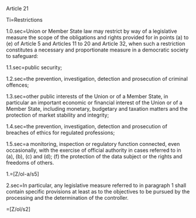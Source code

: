 Article 21

Ti=Restrictions

1.0.sec=Union or Member State law may restrict by way of a legislative measure the scope of the obligations and rights provided for in points (a) to (e) of Article 5 and Articles 11 to 20 and Article 32, when such a restriction constitutes a necessary and proportionate measure in a democratic society to safeguard: 

1.1.sec=public security;

1.2.sec=the prevention, investigation, detection and prosecution of criminal offences;

1.3.sec=other public interests of the Union or of a Member State, in particular an important economic or financial interest of the Union or of a Member State, including monetary, budgetary and taxation matters and the protection of market stability and integrity;

1.4.sec=the prevention, investigation, detection and prosecution of breaches of ethics for regulated professions;

1.5.sec=a monitoring, inspection or regulatory function connected, even occasionally, with the exercise of official authority in cases referred to in (a), (b), (c) and (d); (f) the protection of the data subject or the rights and freedoms of others.

1.=[Z/ol-a/s5]

2.sec=In particular, any legislative measure referred to in paragraph 1 shall contain specific provisions at least as to the objectives to be pursued by the processing and the determination of the controller.

=[Z/ol/s2]
